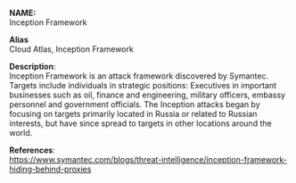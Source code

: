 **NAME:**  
Inception Framework  
  
**Alias**  
Cloud Atlas, Inception Framework  

**Description**:   
Inception Framework is an attack framework discovered by Symantec. Targets include individuals in strategic positions: Executives in important businesses such as oil, finance and engineering, military officers, embassy personnel and government officials. 
The Inception attacks began by focusing on targets primarily located in Russia or related to Russian interests, but have since spread to targets in other locations around the world.

**References**:  
https://www.symantec.com/blogs/threat-intelligence/inception-framework-hiding-behind-proxies